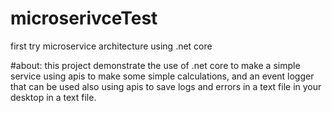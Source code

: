 # microserivceTest
first try microservice architecture using .net core 


#about:
this project demonstrate the use of .net core to make a simple service using apis to make some simple calculations, and an event logger that can be used also using apis to save logs and errors in a text file in your desktop in a text file.
